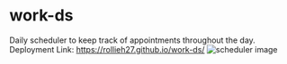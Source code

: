 # work-ds
Daily scheduler to keep track of appointments throughout the day.
Deployment Link: https://rollieh27.github.io/work-ds/
![scheduler image](https://user-images.githubusercontent.com/119282670/213085488-92c15189-d47b-4c45-9334-eb53a209d301.png)

